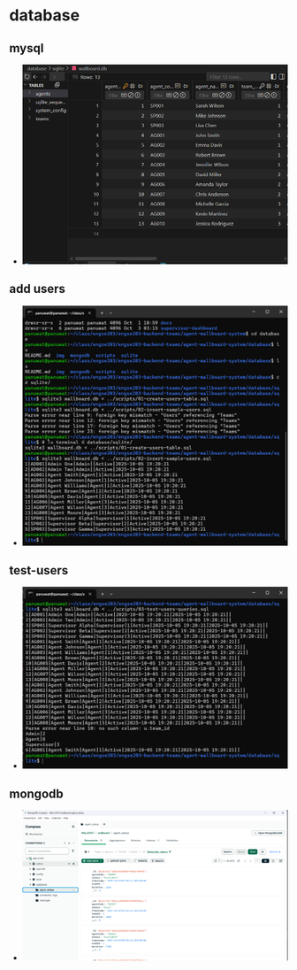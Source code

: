 # database

## mysql
- ![alt text](./img/mysql.png)
## add users
- ![alt text](./img/Users.png)
## test-users
- ![alt text](./img/test-uesr.png)
## mongodb
- ![alt text](./img/mongodb.png)
